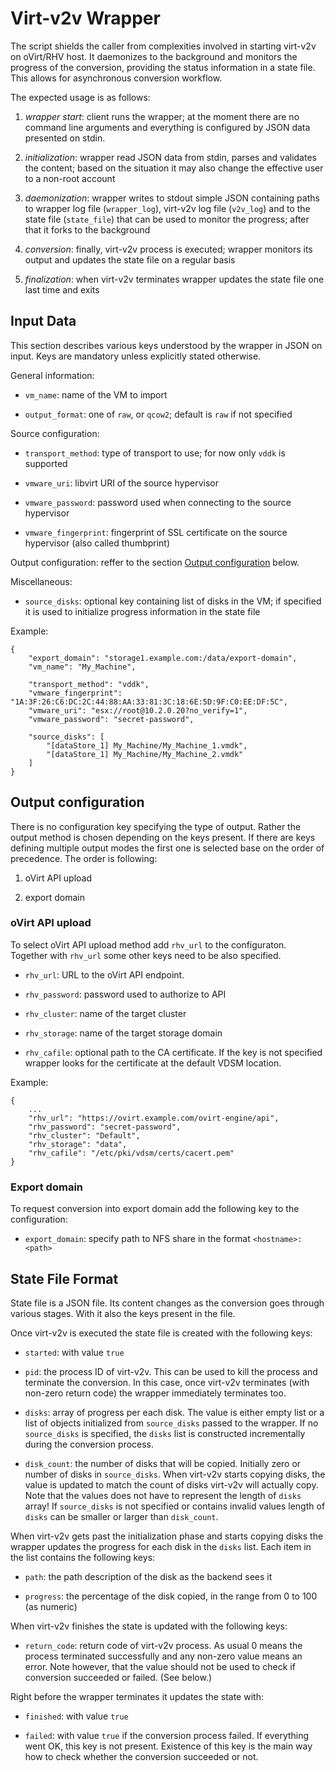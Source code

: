 # Virt-v2v Wrapper

The script shields the caller from complexities involved in starting virt-v2v
on oVirt/RHV host. It daemonizes to the background and monitors the progress
of the conversion, providing the status information in a state file. This
allows for asynchronous conversion workflow.

The expected usage is as follows:

1)  *wrapper start*: client runs the wrapper; at the moment there are no
    command line arguments and everything is configured by JSON data presented
    on stdin.

2)  *initialization*: wrapper read JSON data from stdin, parses and validates
    the content; based on the situation it may also change the effective user
    to a non-root account

3)  *daemonization*: wrapper writes to stdout simple JSON containing paths to
    wrapper log file (`wrapper_log`), virt-v2v log file (`v2v_log`) and to the
    state file (`state_file`) that can be used to monitor the progress; after
    that it forks to the background

4)  *conversion*: finally, virt-v2v process is executed; wrapper monitors its
    output and updates the state file on a regular basis

5)  *finalization*: when virt-v2v terminates wrapper updates the state file
    one last time and exits


## Input Data

This section describes various keys understood by the wrapper in JSON on
input. Keys are mandatory unless explicitly stated otherwise.

General information:

* `vm_name`: name of the VM to import

* `output_format`: one of `raw`, or `qcow2`; default is `raw` if not specified

Source configuration:

* `transport_method`: type of transport to use; for now only `vddk` is
  supported

* `vmware_uri`: libvirt URI of the source hypervisor

* `vmware_password`: password used when connecting to the source hypervisor

* `vmware_fingerprint`: fingerprint of SSL certificate on the source
  hypervisor (also called thumbprint)

Output configuration: reffer to the section [Output
configuration](#output-configuration) below.

Miscellaneous:

* `source_disks`: optional key containing list of disks in the VM; if specified
  it is used to initialize progress information in the state file

Example:

    {
        "export_domain": "storage1.example.com:/data/export-domain",
        "vm_name": "My_Machine",

        "transport_method": "vddk",
        "vmware_fingerprint": "1A:3F:26:C6:DC:2C:44:88:AA:33:81:3C:18:6E:5D:9F:C0:EE:DF:5C",
        "vmware_uri": "esx://root@10.2.0.20?no_verify=1",
        "vmware_password": "secret-password",

        "source_disks": [
            "[dataStore_1] My_Machine/My_Machine_1.vmdk",
            "[dataStore_1] My_Machine/My_Machine_2.vmdk"
        ]
    }

## Output configuration

There is no configuration key specifying the type of output. Rather the output
method is chosen depending on the keys present. If there are keys defining
multiple output modes the first one is selected base on the order of
precedence. The order is following:

1)  oVirt API upload

2)  export domain

### oVirt API upload

To select oVirt API upload method add `rhv_url` to the configuraton. Together
with `rhv_url` some other keys need to be also specified.

* `rhv_url`: URL to the oVirt API endpoint.

* `rhv_password`: password used to authorize to API

* `rhv_cluster`: name of the target cluster

* `rhv_storage`: name of the target storage domain

* `rhv_cafile`: optional path to the CA certificate. If the key is not
  specified wrapper looks for the certificate at the default VDSM location.

Example:

    {
        ...
        "rhv_url": "https://ovirt.example.com/ovirt-engine/api",
        "rhv_password": "secret-password",
        "rhv_cluster": "Default",
        "rhv_storage": "data",
        "rhv_cafile": "/etc/pki/vdsm/certs/cacert.pem"
    }


### Export domain

To request conversion into export domain add the following key to the
configuration:

* `export_domain`: specify path to NFS share in the format `<hostname>:<path>`


## State File Format

State file is a JSON file. Its content changes as the conversion goes through
various stages. With it also the keys present in the file.

Once virt-v2v is executed the state file is created with the following keys:

* `started`: with value `true`

* `pid`: the process ID of virt-v2v. This can be used to kill the process and
  terminate the conversion. In this case, once virt-v2v terminates (with
  non-zero return code) the wrapper immediately terminates too.

* `disks`: array of progress per each disk. The value is either empty list or
  a list of objects initialized from `source_disks` passed to the wrapper. If
  no `source_disks` is specified, the `disks` list is constructed incrementally
  during the conversion process.

* `disk_count`: the number of disks that will be copied. Initially zero or
  number of disks in `source_disks`. When virt-v2v starts copying disks, the
  value is updated to match the count of disks virt-v2v will actually copy.
  Note that the values does not have to represent the length of `disks` array!
  If `source_disks` is not specified or contains invalid values length of
  `disks` can be smaller or larger than `disk_count`.

When virt-v2v gets past the initialization phase and starts copying disks the
wrapper updates the progress for each disk in the `disks` list. Each item in
the list contains the following keys:

* `path`: the path description of the disk as the backend sees it

* `progress`: the percentage of the disk copied, in the range from 0 to 100 (as
  numeric)

When virt-v2v finishes the state is updated with the following keys:

* `return_code`: return code of virt-v2v process. As usual 0 means the process
  terminated successfully and any non-zero value means an error. Note however,
  that the value should not be used to check if conversion succeeded or failed.
  (See below.)

Right before the wrapper terminates it updates the state with:

* `finished`: with value `true`

* `failed`: with value `true` if the conversion process failed. If everything
  went OK, this key is not present. Existence of this key is the main way how
  to check whether the conversion succeeded or not.
